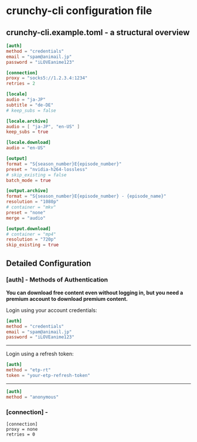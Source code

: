 # crunchy-cli configuration file

## crunchy-cli.example.toml - a structural overview

```toml
[auth]
method = "credentials"
email = "spam@animail.jp"
password = "iLOVEanime123"

[connection]
proxy = "socks5://1.2.3.4:1234"
retries = 2

[locale]
audio = "ja-JP"
subtitle = "de-DE"
# keep_subs = false

[locale.archive]
audio = [ "ja-JP", "en-US" ]
keep_subs = true

[locale.download]
audio = "en-US"

[output]
format = "S{season_number}E{episode_number}"
preset = "nvidia-h264-lossless"
# skip_existing = false
batch_mode = true

[output.archive]
format = "S{season_number}E{episode_number} - {episode_name}"
resolution = "1080p"
# container = "mkv"
preset = "none"
merge = "audio"

[output.download]
# container = "mp4"
resolution = "720p"
skip_existing = true
```


## Detailed Configuration

### [auth] - Methods of Authentication

**You can download free content even without logging in, but you need a premium account to download premium content.**

Login using your account credentials:

```toml
[auth]
method = "credentials"
email = "spam@animail.jp"
password = "iLOVEanime123"
```

<hr>

Login using a refresh token:

```toml
[auth]
method = "etp-rt"
token = "your-etp-refresh-token"
```

<hr>

```toml
[auth]
method = "anonymous"
```


### [connection] - 

```
[connection]
proxy = none
retries = 0
```

